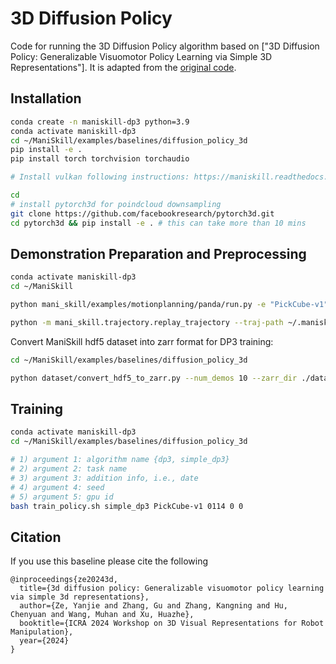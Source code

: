 # 3D Diffusion Policy

Code for running the 3D Diffusion Policy algorithm based on ["3D Diffusion Policy: Generalizable Visuomotor Policy Learning via Simple 3D Representations"]. It is adapted from the [original code](https://github.com/YanjieZe/3D-Diffusion-Policy).

## Installation


```bash
conda create -n maniskill-dp3 python=3.9
conda activate maniskill-dp3
cd ~/ManiSkill/examples/baselines/diffusion_policy_3d
pip install -e .
pip install torch torchvision torchaudio

# Install vulkan following instructions: https://maniskill.readthedocs.io/en/latest/user_guide/getting_started/installation.html#vulkan

cd
# install pytorch3d for poindcloud downsampling
git clone https://github.com/facebookresearch/pytorch3d.git
cd pytorch3d && pip install -e . # this can take more than 10 mins
```

## Demonstration Preparation and Preprocessing


```bash
conda activate maniskill-dp3
cd ~/ManiSkill

python mani_skill/examples/motionplanning/panda/run.py -e "PickCube-v1" --traj-name="trajectory_cpu" -n 10 --record-dir "~/.maniskill/demos/PickCube-v1/motionplanning/" --sim-backend "cpu" --save-video --only-count-success
```

```bash
python -m mani_skill.trajectory.replay_trajectory --traj-path ~/.maniskill/demos/PickCube-v1/motionplanning/trajectory_cpu.h5 --use-first-env-state -c pd_ee_delta_pose -o pointcloud --save-traj --num-procs 16
```

Convert ManiSkill hdf5 dataset into zarr format for DP3 training:
```bash
cd ~/ManiSkill/examples/baselines/diffusion_policy_3d

python dataset/convert_hdf5_to_zarr.py --num_demos 10 --zarr_dir ./data/ --hdf5_path ~/.maniskill/demos/PickCube-v1/motionplanning/trajectory_cpu.pointcloud.pd_ee_delta_pose.cpu.h5 --env_name PickCube-v1
```

## Training

```bash
conda activate maniskill-dp3
cd ~/ManiSkill/examples/baselines/diffusion_policy_3d

# 1) argument 1: algorithm name {dp3, simple_dp3}
# 2) argument 2: task name
# 3) argument 3: addition info, i.e., date
# 4) argument 4: seed
# 5) argument 5: gpu id
bash train_policy.sh simple_dp3 PickCube-v1 0114 0 0
```

## Citation

If you use this baseline please cite the following
```
@inproceedings{ze20243d,
  title={3d diffusion policy: Generalizable visuomotor policy learning via simple 3d representations},
  author={Ze, Yanjie and Zhang, Gu and Zhang, Kangning and Hu, Chenyuan and Wang, Muhan and Xu, Huazhe},
  booktitle={ICRA 2024 Workshop on 3D Visual Representations for Robot Manipulation},
  year={2024}
}
```
